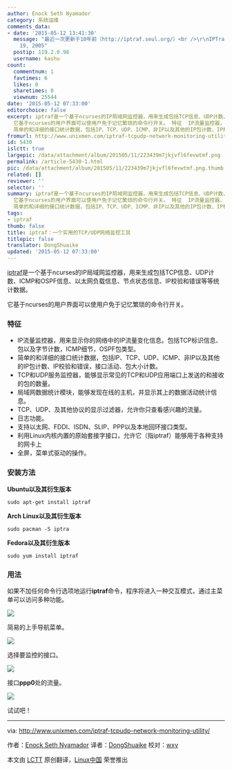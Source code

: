 ```yaml
---
author: Enock Seth Nyamador
category: 系统运维
comments_data:
- date: '2015-05-12 13:41:30'
  message: "最近一次更新于10年前（http://iptraf.seul.org/）<br />\r\nIPTraf 3.0.0 - September
    19, 2005"
  postip: 119.2.0.98
  username: kashu
count:
  commentnum: 1
  favtimes: 6
  likes: 0
  sharetimes: 0
  viewnum: 25544
date: '2015-05-12 07:33:00'
editorchoice: false
excerpt: iptraf是一个基于ncurses的IP局域网监控器，用来生成包括TCP信息、UDP计数、ICMP和OSPF信息、以太网负载信息、节点状态信息、IP校验和错误等等统计数据。
  它基于ncurses的用户界面可以使用户免于记忆繁琐的命令行开关。 特征  IP流量监控器，用来显示你的网络中的IP流量变化信息。包括TCP标识信息、包以及字节计数，ICMP细节，OSPF包类型。
  简单的和详细的接口统计数据，包括IP、TCP、UDP、ICMP、非IP以及其他的IP包计数、IP校验和错误，接口活动、包大小计数。 TCP和UDP服务监控器，能够显示常见的TCP和UDP应用端口上发送的和接收的包的
fromurl: http://www.unixmen.com/iptraf-tcpudp-network-monitoring-utility/
id: 5430
islctt: true
largepic: /data/attachment/album/201505/11/223439m7jkjvfl6fevwtmf.png
permalink: /article-5430-1.html
pic: /data/attachment/album/201505/11/223439m7jkjvfl6fevwtmf.png.thumb.jpg
related: []
reviewer: ''
selector: ''
summary: iptraf是一个基于ncurses的IP局域网监控器，用来生成包括TCP信息、UDP计数、ICMP和OSPF信息、以太网负载信息、节点状态信息、IP校验和错误等等统计数据。
  它基于ncurses的用户界面可以使用户免于记忆繁琐的命令行开关。 特征  IP流量监控器，用来显示你的网络中的IP流量变化信息。包括TCP标识信息、包以及字节计数，ICMP细节，OSPF包类型。
  简单的和详细的接口统计数据，包括IP、TCP、UDP、ICMP、非IP以及其他的IP包计数、IP校验和错误，接口活动、包大小计数。 TCP和UDP服务监控器，能够显示常见的TCP和UDP应用端口上发送的和接收的包的
tags:
- iptraf
thumb: false
title: iptraf：一个实用的TCP/UDP网络监控工具
titlepic: false
translator: DongShuaike
updated: '2015-05-12 07:33:00'
---
```


[iptraf](http://iptraf.seul.org/about.html)是一个基于ncurses的IP局域网监控器，用来生成包括TCP信息、UDP计数、ICMP和OSPF信息、以太网负载信息、节点状态信息、IP校验和错误等等统计数据。


它基于ncurses的用户界面可以使用户免于记忆繁琐的命令行开关。


### 特征


* IP流量监控器，用来显示你的网络中的IP流量变化信息。包括TCP标识信息、包以及字节计数，ICMP细节，OSPF包类型。
* 简单的和详细的接口统计数据，包括IP、TCP、UDP、ICMP、非IP以及其他的IP包计数、IP校验和错误，接口活动、包大小计数。
* TCP和UDP服务监控器，能够显示常见的TCP和UDP应用端口上发送的和接收的包的数量。
* 局域网数据统计模块，能够发现在线的主机，并显示其上的数据活动统计信息。
* TCP、UDP、及其他协议的显示过滤器，允许你只查看感兴趣的流量。
* 日志功能。
* 支持以太网、FDDI、ISDN、SLIP、PPP以及本地回环接口类型。
* 利用Linux内核内置的原始套接字接口，允许它（指iptraf）能够用于各种支持的网卡上
* 全屏，菜单式驱动的操作。


### 安装方法


**Ubuntu以及其衍生版本**



```
sudo apt-get install iptraf

```

**Arch Linux以及其衍生版本**



```
sudo pacman -S iptra

```

**Fedora以及其衍生版本**



```
sudo yum install iptraf

```

### 用法


如果不加任何命令行选项地运行**iptraf**命令，程序将进入一种交互模式，通过主菜单可以访问多种功能。


![](/data/attachment/album/201505/11/223439m7jkjvfl6fevwtmf.png)


简易的上手导航菜单。


![](/data/attachment/album/201505/11/223439qqi84nuq5x8uwx18.png)


选择要监控的接口。


![](/data/attachment/album/201505/11/223440c1lr8hd5lrrdhgke.png)


接口**ppp0**处的流量。


![](/data/attachment/album/201505/11/223440l1qhy7z4wjje68ex.png)


试试吧！




---


via: <http://www.unixmen.com/iptraf-tcpudp-network-monitoring-utility/>


作者：[Enock Seth Nyamador](http://www.unixmen.com/author/seth/) 译者：[DongShuaike](https://github.com/DongShuaike) 校对：[wxy](https://github.com/wxy)


本文由 [LCTT](https://github.com/LCTT/TranslateProject) 原创翻译，[Linux中国](http://linux.cn/) 荣誉推出